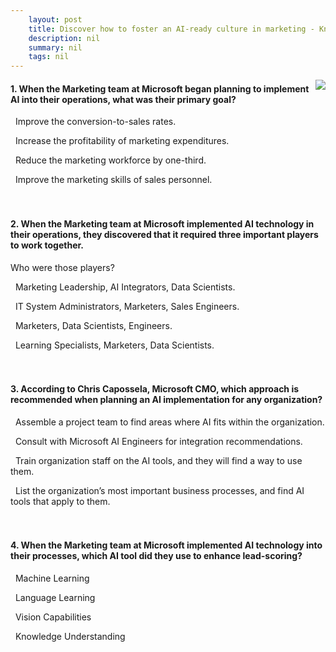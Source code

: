 ```yaml
---
    layout: post
    title: Discover how to foster an AI-ready culture in marketing - Knowledge Check
    description: nil
    summary: nil
    tags: nil
---
```



 <a target="_blank" href="https://docs.microsoft.com/en-us/learn/modules/foster-ai-ready-culture-marketing/5-knowledge-check/"><i class="fas fa-external-link-alt"></i> </a>
 <img align="right" src="https://docs.microsoft.com/en-us/learn/achievements/foster-ai-ready-culture-marketing.svg">
####  1. When the Marketing team at Microsoft began planning to implement AI into their operations, what was their primary goal?


<i class='fas fa-check-square' style='color: Dodgerblue;'></i> &nbsp;&nbsp;Improve the conversion-to-sales rates.

<i class='far fa-square'></i> &nbsp;&nbsp;Increase the profitability of marketing expenditures.

<i class='far fa-square'></i> &nbsp;&nbsp;Reduce the marketing workforce by one-third.

<i class='far fa-square'></i> &nbsp;&nbsp;Improve the marketing skills of sales personnel.
<br />
<br />
<br />

####  2. When the Marketing team at Microsoft implemented AI technology in their operations, they discovered that it required three important players to work together.
Who were those players?


<i class='far fa-square'></i> &nbsp;&nbsp;Marketing Leadership, AI Integrators, Data Scientists.

<i class='far fa-square'></i> &nbsp;&nbsp;IT System Administrators, Marketers, Sales Engineers.

<i class='fas fa-check-square' style='color: Dodgerblue;'></i> &nbsp;&nbsp;Marketers, Data Scientists, Engineers.

<i class='far fa-square'></i> &nbsp;&nbsp;Learning Specialists, Marketers, Data Scientists.
<br />
<br />
<br />

####  3. According to Chris Capossela, Microsoft CMO, which approach is recommended when planning an AI implementation for any organization?


<i class='far fa-square'></i> &nbsp;&nbsp;Assemble a project team to find areas where AI fits within the organization.

<i class='far fa-square'></i> &nbsp;&nbsp;Consult with Microsoft AI Engineers for integration recommendations.

<i class='far fa-square'></i> &nbsp;&nbsp;Train organization staff on the AI tools, and they will find a way to use them.

<i class='fas fa-check-square' style='color: Dodgerblue;'></i> &nbsp;&nbsp;List the organization’s most important business processes, and find AI tools that apply to them.
<br />
<br />
<br />

####  4. When the Marketing team at Microsoft implemented AI technology into their processes, which AI tool did they use to enhance lead-scoring?


<i class='fas fa-check-square' style='color: Dodgerblue;'></i> &nbsp;&nbsp;Machine Learning

<i class='far fa-square'></i> &nbsp;&nbsp;Language Learning

<i class='far fa-square'></i> &nbsp;&nbsp;Vision Capabilities

<i class='far fa-square'></i> &nbsp;&nbsp;Knowledge Understanding
<br />
<br />
<br />
